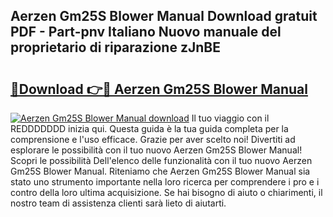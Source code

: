 ## Aerzen Gm25S Blower Manual Download gratuit PDF - Part-pnv Italiano Nuovo manuale del proprietario di riparazione zJnBE

# <h2><a href="http://dffkiq.blite.top/?on=Aerzen+Gm25S+Blower+Manual">🔗Download 👉🔴 Aerzen Gm25S Blower Manual</a></h2>

[![Aerzen Gm25S Blower Manual download](https://i.imgur.com/lujVjoI.png)](http://dffkiq.blite.top/?on=Aerzen+Gm25S+Blower+Manual)
Il tuo viaggio con il REDDDDDDD inizia qui. Questa guida è la tua guida completa per la comprensione e l'uso efficace. Grazie per aver scelto noi! Divertiti ad esplorare le possibilità con il tuo nuovo Aerzen Gm25S Blower Manual! Scopri le possibilità Dell'elenco delle funzionalità con il tuo nuovo Aerzen Gm25S Blower Manual. Riteniamo che Aerzen Gm25S Blower Manual sia stato uno strumento importante nella loro ricerca per comprendere i pro e i contro della loro ultima acquisizione. Se hai bisogno di aiuto o chiarimenti, il nostro team di assistenza clienti sarà lieto di aiutarti.
